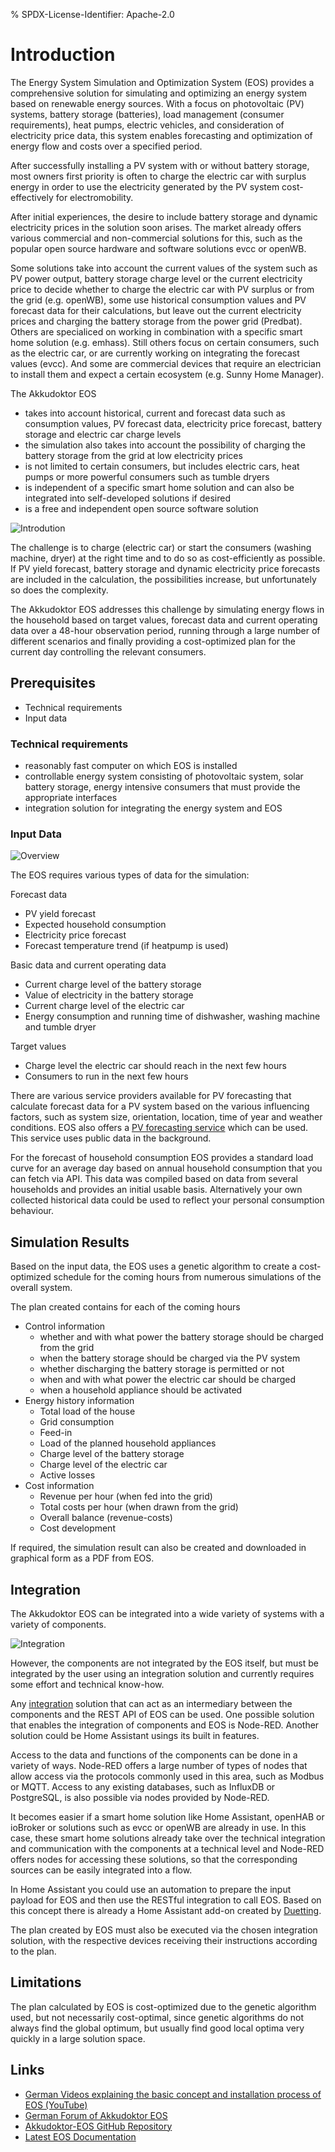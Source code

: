 % SPDX-License-Identifier: Apache-2.0

# Introduction

The Energy System Simulation and Optimization System (EOS) provides a comprehensive
solution for simulating and optimizing an energy system based on renewable energy
sources. With a focus on photovoltaic (PV) systems, battery storage (batteries), load
management (consumer requirements), heat pumps, electric vehicles, and consideration of
electricity price data, this system enables forecasting and optimization of energy flow
and costs over a specified period.

After successfully installing a PV system with or without battery storage, most owners
first priority is often to charge the electric car with surplus energy in order to use
the electricity generated by the PV system cost-effectively for electromobility.

After initial experiences, the desire to include battery storage and dynamic electricity
prices in the solution soon arises. The market already offers various commercial and
non-commercial solutions for this, such as the popular open source hardware and software
solutions evcc or openWB.

Some solutions take into account the current values ​​of the system such as PV power
output, battery storage charge level or the current electricity price to decide whether
to charge the electric car with PV surplus or from the grid (e.g. openWB), some use
historical consumption values ​​and PV forecast data for their calculations, but leave out
the current electricity prices and charging the battery storage from the power grid
(Predbat). Others are specialiced on working in combination with a specific smart home
solution (e.g. emhass). Still others focus on certain consumers, such as the electric car,
or are currently working on integrating the forecast values ​​(evcc). And some are commercial
devices that require an electrician to install them and expect a certain ecosystem
(e.g. Sunny Home Manager).

The Akkudoktor EOS

- takes into account historical, current and forecast data such as consumption values, PV
  forecast data, electricity price forecast, battery storage and electric car charge levels
- the simulation also takes into account the possibility of charging the battery storage
  from the grid at low electricity prices
- is not limited to certain consumers, but includes electric cars, heat pumps or more
  powerful consumers such as tumble dryers
- is independent of a specific smart home solution and can also be integrated into
  self-developed solutions if desired
- is a free and independent open source software solution

![Introdution](../_static/introduction/introduction.png)

The challenge is to charge (electric car) or start the consumers (washing machine, dryer)
at the right time and to do so as cost-efficiently as possible. If PV yield forecast,
battery storage and dynamic electricity price forecasts are included in the calculation,
the possibilities increase, but unfortunately so does the complexity.

The Akkudoktor EOS addresses this challenge by simulating energy flows in the household
based on target values, forecast data and current operating data over a 48-hour
observation period, running through a large number of different scenarios and finally
providing a cost-optimized plan for the current day controlling the relevant consumers.

## Prerequisites

- Technical requirements
- Input data

### Technical requirements

- reasonably fast computer on which EOS is installed
- controllable energy system consisting of photovoltaic system, solar battery storage,
  energy intensive consumers that must provide the appropriate interfaces
- integration solution for integrating the energy system and EOS

### Input Data

![Overview](../_static/introduction/overview.png)

The EOS requires various types of data for the simulation:

Forecast data

- PV yield forecast
- Expected household consumption
- Electricity price forecast
- Forecast temperature trend (if heatpump is used)

Basic data and current operating data

- Current charge level of the battery storage
- Value of electricity in the battery storage
- Current charge level of the electric car
- Energy consumption and running time of dishwasher, washing machine and tumble dryer

Target values

- Charge level the electric car should reach in the next few hours
- Consumers to run in the next few hours

There are various service providers available for PV forecasting that calculate forecast
data for a PV system based on the various influencing factors, such as system size,
orientation, location, time of year and weather conditions. EOS also offers a
[PV forecasting service](#prediction-page) which can be used. This service uses
public data in the background.

For the forecast of household consumption EOS provides a standard load curve for an
average day based on annual household consumption that you can fetch via API. This data
was compiled based on data from several households and provides an initial usable basis.
Alternatively your own collected historical data could be used to reflect your personal
consumption behaviour.

## Simulation Results

Based on the input data, the EOS uses a genetic algorithm to create a cost-optimized
schedule for the coming hours from numerous simulations of the overall system.

The plan created contains for each of the coming hours

- Control information
  - whether and with what power the battery storage should be charged from the grid
  - when the battery storage should be charged via the PV system
  - whether discharging the battery storage is permitted or not
  - when and with what power the electric car should be charged
  - when a household appliance should be activated
- Energy history information
  - Total load of the house
  - Grid consumption
  - Feed-in
  - Load of the planned household appliances
  - Charge level of the battery storage
  - Charge level of the electric car
  - Active losses
- Cost information
  - Revenue per hour (when fed into the grid)
  - Total costs per hour (when drawn from the grid)
  - Overall balance (revenue-costs)
  - Cost development

If required, the simulation result can also be created and downloaded in graphical
form as a PDF from EOS.

## Integration

The Akkudoktor EOS can be integrated into a wide variety of systems with a variety
of components.

![Integration](../_static/introduction/integration.png)

However, the components are not integrated by the EOS itself, but must be integrated by
the user using an integration solution and currently requires some effort and technical
know-how.

Any [integration](#integration-page) solution that can act as an intermediary between the
components and the REST API of EOS can be used. One possible solution that enables the
integration of components and EOS is Node-RED. Another solution could be Home Assistant
usings its built in features.

Access to the data and functions of the components can be done in a variety of ways.
Node-RED offers a large number of types of nodes that allow access via the protocols
commonly used in this area, such as Modbus or MQTT. Access to any existing databases,
such as InfluxDB or PostgreSQL, is also possible via nodes provided by Node-RED.

It becomes easier if a smart home solution like Home Assistant, openHAB or ioBroker or
solutions such as evcc or openWB are already in use. In this case, these smart home
solutions already take over the technical integration and communication with the components
at a technical level and Node-RED offers nodes for accessing these solutions, so that the
corresponding sources can be easily integrated into a flow.

In Home Assistant you could use an automation to prepare the input payload for EOS and
then use the RESTful integration to call EOS. Based on this concept there is already a
Home Assistant add-on created by [Duetting](#duetting-solution).

The plan created by EOS must also be executed via the chosen integration solution,
with the respective devices receiving their instructions according to the plan.

## Limitations

The plan calculated by EOS is cost-optimized due to the genetic algorithm used, but not
necessarily cost-optimal, since genetic algorithms do not always find the global optimum,
but usually find good local optima very quickly in a large solution space.

## Links

- [German Videos explaining the basic concept and installation process of EOS (YouTube)](https://www.youtube.com/playlist?list=PL8_vk9A-s7zLD865Oou6y3EeQLlNtu-Hn)
- [German Forum of Akkudoktor EOS](https://akkudoktor.net/c/der-akkudoktor/eos)
- [Akkudoktor-EOS GitHub Repository](https://github.com/Akkudoktor-EOS/EOS)
- [Latest EOS Documentation](https://akkudoktor-eos.readthedocs.io/en/latest/)
